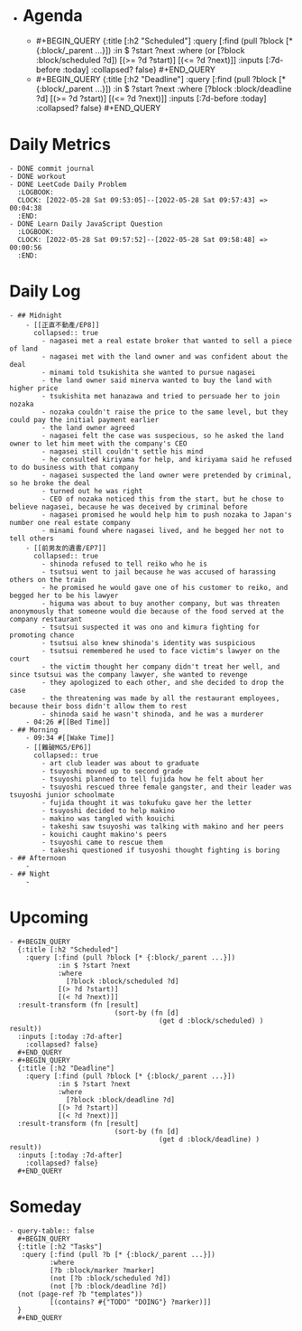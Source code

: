 - # Agenda
	- #+BEGIN_QUERY
	  {:title [:h2 "Scheduled"]
	    :query [:find (pull ?block [* {:block/_parent ...}])
	            :in $ ?start ?next
	            :where
	            (or
	              [?block :block/scheduled ?d])
	            [(>= ?d ?start)]
	            [(<= ?d ?next)]]
	  :inputs [:7d-before :today]
	    :collapsed? false}
	  #+END_QUERY
	- #+BEGIN_QUERY
	  {:title [:h2 "Deadline"]
	    :query [:find (pull ?block [* {:block/_parent ...}])
	            :in $ ?start ?next
	            :where
	              [?block :block/deadline ?d]
	            [(>= ?d ?start)]
	            [(<= ?d ?next)]]
	    :inputs [:7d-before :today]
	    :collapsed? false}
	  #+END_QUERY
# Daily Metrics
	- DONE commit journal
	- DONE workout
	- DONE LeetCode Daily Problem
	  :LOGBOOK:
	  CLOCK: [2022-05-28 Sat 09:53:05]--[2022-05-28 Sat 09:57:43] =>  00:04:38
	  :END:
	- DONE Learn Daily JavaScript Question
	  :LOGBOOK:
	  CLOCK: [2022-05-28 Sat 09:57:52]--[2022-05-28 Sat 09:58:48] =>  00:00:56
	  :END:
# Daily Log
	- ## Midnight
		- [[正直不動產/EP8]]
		  collapsed:: true
			- nagasei met a real estate broker that wanted to sell a piece of land
			- nagasei met with the land owner and was confident about the deal
			- minami told tsukishita she wanted to pursue nagasei
			- the land owner said minerva wanted to buy the land with higher price
			- tsukishita met hanazawa and tried to persuade her to join nozaka
			- nozaka couldn't raise the price to the same level, but they could pay the initial payment earlier
			- the land owner agreed
			- nagasei felt the case was suspecious, so he asked the land owner to let him meet with the company's CEO
			- nagasei still couldn't settle his mind
			- he consulted kiriyama for help, and kiriyama said he refused to do business with that company
			- nagasei suspected the land owner were pretended by criminal, so he broke the deal
			- turned out he was right
			- CEO of nozaka noticed this from the start, but he chose to believe nagasei, because he was deceived by criminal before
			- nagasei promised he would help him to push nozaka to Japan's number one real estate company
			- minami found where nagasei lived, and he begged her not to tell others
		- [[前男友的遺書/EP7]]
		  collapsed:: true
			- shinoda refused to tell reiko who he is
			- tsutsui went to jail because he was accused of harassing others on the train
			- he promised he would gave one of his customer to reiko, and begged her to be his lawyer
			- higuma was about to buy another company, but was threaten anonymously that someone would die because of the food served at the company restaurant
			- tsutsui suspected it was ono and kimura fighting for promoting chance
			- tsutsui also knew shinoda's identity was suspicious
			- tsutsui remembered he used to face victim's lawyer on the court
			- the victim thought her company didn't treat her well, and since tsutsui was the company lawyer, she wanted to revenge
			- they apologized to each other, and she decided to drop the case
			- the threatening was made by all the restaurant employees, because their boss didn't allow them to rest
			- shinoda said he wasn't shinoda, and he was a murderer
		- 04:26 #[[Bed Time]]
	- ## Morning
		- 09:34 #[[Wake Time]]
		- [[難破MG5/EP6]]
		  collapsed:: true
			- art club leader was about to graduate
			- tsuyoshi moved up to second grade
			- tsuyoshi planned to tell fujida how he felt about her
			- tsuyoshi rescued three female gangster, and their leader was tsuyoshi junior schoolmate
			- fujida thought it was tokufuku gave her the letter
			- tsuyoshi decided to help makino
			- makino was tangled with kouichi
			- takeshi saw tsuyoshi was talking with makino and her peers
			- kouichi caught makino's peers
			- tsuyoshi came to rescue them
			- takeshi questioned if tusyoshi thought fighting is boring
	- ## Afternoon
		-
	- ## Night
		-
# Upcoming
	- #+BEGIN_QUERY
	  {:title [:h2 "Scheduled"]
	    :query [:find (pull ?block [* {:block/_parent ...}])
	            :in $ ?start ?next
	            :where
	              [?block :block/scheduled ?d]
	            [(> ?d ?start)]
	            [(< ?d ?next)]]
	  :result-transform (fn [result]
	                          (sort-by (fn [d]
	                                     (get d :block/scheduled) ) result))    
	  :inputs [:today :7d-after]
	    :collapsed? false}
	  #+END_QUERY
	- #+BEGIN_QUERY
	  {:title [:h2 "Deadline"]
	    :query [:find (pull ?block [* {:block/_parent ...}])
	            :in $ ?start ?next
	            :where
	              [?block :block/deadline ?d]
	            [(> ?d ?start)]
	            [(< ?d ?next)]]
	  :result-transform (fn [result]
	                          (sort-by (fn [d]
	                                     (get d :block/deadline) ) result))    
	  :inputs [:today :7d-after]
	    :collapsed? false}
	  #+END_QUERY
# Someday
	- query-table:: false
	  #+BEGIN_QUERY
	  {:title [:h2 "Tasks"]
	   :query [:find (pull ?b [* {:block/_parent ...}])
	          :where
	          [?b :block/marker ?marker]
	          (not [?b :block/scheduled ?d])
	          (not [?b :block/deadline ?d])
	  (not (page-ref ?b "templates"))
	          [(contains? #{"TODO" "DOING"} ?marker)]]
	  }
	  #+END_QUERY